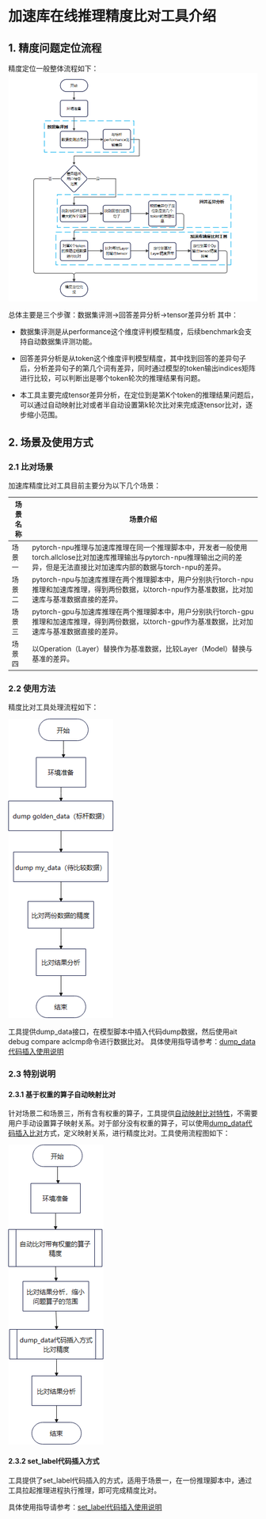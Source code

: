 # 加速库在线推理精度比对工具介绍

## 1. 精度问题定位流程
精度定位一般整体流程如下：
![精度定位流程图](./LocationProgress.png)

总体主要是三个步骤：数据集评测->回答差异分析->tensor差异分析
其中：
- 数据集评测是从performance这个维度评判模型精度，后续benchmark会支持自动数据集评测功能。

- 回答差异分析是从token这个维度评判模型精度，其中找到回答的差异句子后，分析差异句子的第几个词有差异，同时通过模型的token输出indices矩阵进行比较，可以判断出是哪个token轮次的推理结果有问题。

- 本工具主要完成tensor差异分析，在定位到是第K个token的推理结果问题后，可以通过自动映射比对或者半自动设置第k轮次比对来完成逐tensor比对，逐步缩小范围。

## 2. 场景及使用方式

### 2.1 比对场景
加速库精度比对工具目前主要分为以下几个场景：

| 场景名称 | 场景介绍                                                     |
| -------- | ------------------------------------------------------------ |
| 场景一   | pytorch-npu推理与加速库推理在同一个推理脚本中，开发者一般使用torch.allclose比对加速库推理输出与pytorch-npu推理输出之间的差异，但是无法直接比对加速库内部的数据与torch-npu的差异。 |
| 场景二   | pytorch-npu与加速库推理在两个推理脚本中，用户分别执行torch-npu推理和加速库推理，得到两份数据，以torch-npu作为基准数据，比对加速库与基准数据直接的差异。 |
| 场景三   | pytorch-gpu与加速库推理在两个推理脚本中，用户分别执行torch-gpu推理和加速库推理，得到两份数据，以torch-gpu作为基准数据，比对加速库与基准数据直接的差异。 |
| 场景四   | 以Operation（Layer）替换作为基准数据，比较Layer（Model）替换与基准的差异。 |

### 2.2 使用方法

精度比对工具处理流程如下：

![1696728244401](./工具比对流程.png)



工具提供dump_data接口，在模型脚本中插入代码dump数据，然后使用ait debug compare aclcmp命令进行数据比对。
具体使用指导请参考：[dump_data代码插入使用说明](../13_dump_and_compare/README.md)

### 2.3 特别说明
#### 2.3.1 基于权重的算子自动映射比对
针对场景二和场景三，所有含有权重的算子，工具提供[自动映射比对特性](../12_pta_acl_cmp_weight_map/README.md)，不需要用户手动设置算子映射关系。对于部分没有权重的算子，可以使用[dump_data代码插入比对](../13_dump_and_compare/README.md)方式，定义映射关系，进行精度比对。工具使用流程图如下：

![场景2和场景3流程图](./场景2和场景3流程图.png)

#### 2.3.2 set_label代码插入方式

工具提供了set_label代码插入的方式，适用于场景一，在一份推理脚本中，通过工具拉起推理进程执行推理，即可完成精度比对。

具体使用指导请参考：[set_label代码插入使用说明](../11_pta_acl_cmp/basic_usage.md)